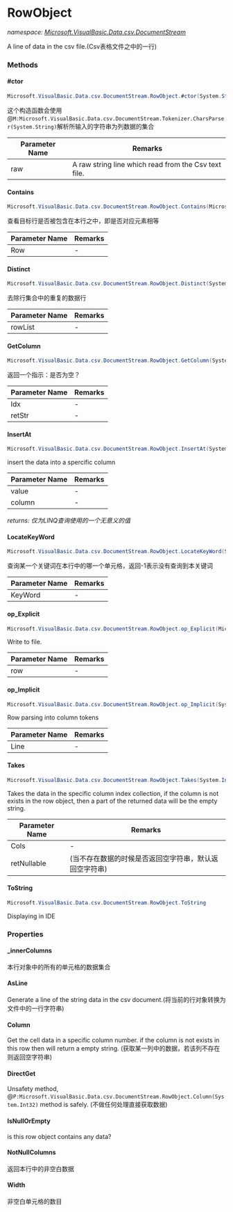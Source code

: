 ﻿# RowObject
_namespace: [Microsoft.VisualBasic.Data.csv.DocumentStream](./index.md)_

A line of data in the csv file.(Csv表格文件之中的一行)



### Methods

#### #ctor
```csharp
Microsoft.VisualBasic.Data.csv.DocumentStream.RowObject.#ctor(System.String)
```
这个构造函数会使用@``M:Microsoft.VisualBasic.Data.csv.DocumentStream.Tokenizer.CharsParser(System.String)``解析所输入的字符串为列数据的集合

|Parameter Name|Remarks|
|--------------|-------|
|raw|A raw string line which read from the Csv text file.|


#### Contains
```csharp
Microsoft.VisualBasic.Data.csv.DocumentStream.RowObject.Contains(Microsoft.VisualBasic.Data.csv.DocumentStream.RowObject)
```
查看目标行是否被包含在本行之中，即是否对应元素相等

|Parameter Name|Remarks|
|--------------|-------|
|Row|-|


#### Distinct
```csharp
Microsoft.VisualBasic.Data.csv.DocumentStream.RowObject.Distinct(System.Collections.Generic.IEnumerable{Microsoft.VisualBasic.Data.csv.DocumentStream.RowObject})
```
去除行集合中的重复的数据行

|Parameter Name|Remarks|
|--------------|-------|
|rowList|-|


#### GetColumn
```csharp
Microsoft.VisualBasic.Data.csv.DocumentStream.RowObject.GetColumn(System.Int32,System.String@)
```
返回一个指示：是否为空？

|Parameter Name|Remarks|
|--------------|-------|
|Idx|-|
|retStr|-|


#### InsertAt
```csharp
Microsoft.VisualBasic.Data.csv.DocumentStream.RowObject.InsertAt(System.String,System.Int32)
```
insert the data into a spercific column

|Parameter Name|Remarks|
|--------------|-------|
|value|-|
|column|-|


_returns: 仅为LINQ查询使用的一个无意义的值_

#### LocateKeyWord
```csharp
Microsoft.VisualBasic.Data.csv.DocumentStream.RowObject.LocateKeyWord(System.String,System.Boolean)
```
查询某一个关键词在本行中的哪一个单元格，返回-1表示没有查询到本关键词

|Parameter Name|Remarks|
|--------------|-------|
|KeyWord|-|


#### op_Explicit
```csharp
Microsoft.VisualBasic.Data.csv.DocumentStream.RowObject.op_Explicit(Microsoft.VisualBasic.Data.csv.DocumentStream.RowObject)~System.String
```
Write to file.

|Parameter Name|Remarks|
|--------------|-------|
|row|-|


#### op_Implicit
```csharp
Microsoft.VisualBasic.Data.csv.DocumentStream.RowObject.op_Implicit(System.String)~Microsoft.VisualBasic.Data.csv.DocumentStream.RowObject
```
Row parsing into column tokens

|Parameter Name|Remarks|
|--------------|-------|
|Line|-|


#### Takes
```csharp
Microsoft.VisualBasic.Data.csv.DocumentStream.RowObject.Takes(System.Int32[],System.Boolean)
```
Takes the data in the specific column index collection, if the column is not exists in the row object, then a part of the returned data will be the empty string.

|Parameter Name|Remarks|
|--------------|-------|
|Cols|-|
|retNullable|(当不存在数据的时候是否返回空字符串，默认返回空字符串)|


#### ToString
```csharp
Microsoft.VisualBasic.Data.csv.DocumentStream.RowObject.ToString
```
Displaying in IDE


### Properties

#### _innerColumns
本行对象中的所有的单元格的数据集合
#### AsLine
Generate a line of the string data in the csv document.(将当前的行对象转换为文件中的一行字符串)
#### Column
Get the cell data in a specific column number. if the column is not exists in this row then will return a empty string.
 (获取某一列中的数据，若该列不存在则返回空字符串)
#### DirectGet
Unsafety method, @``P:Microsoft.VisualBasic.Data.csv.DocumentStream.RowObject.Column(System.Int32)`` method is safely.
 (不做任何处理直接获取数据)
#### IsNullOrEmpty
is this row object contains any data?
#### NotNullColumns
返回本行中的非空白数据
#### Width
非空白单元格的数目
